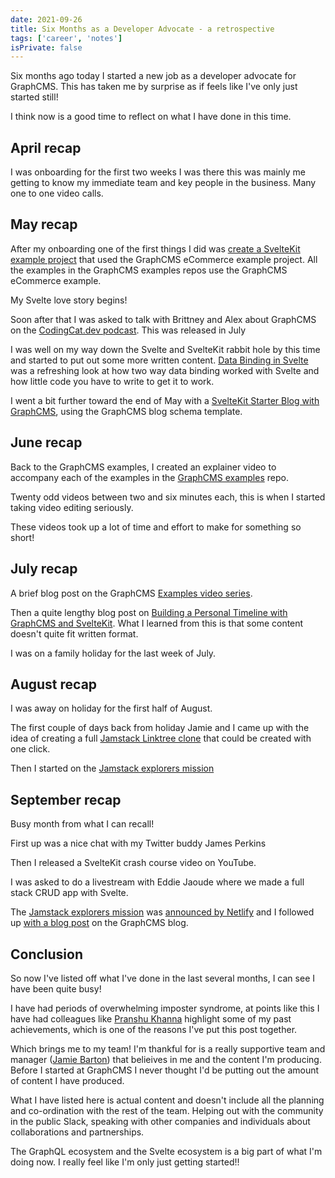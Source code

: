 ```yaml
---
date: 2021-09-26
title: Six Months as a Developer Advocate - a retrospective
tags: ['career', 'notes']
isPrivate: false
---
```


<script>
  import YouTube from '$lib/components/youtube.svelte'
  import SimpleCast from '$lib/components/simple-cast.svelte'
  import AnchorFm from '$lib/components/anchor-fm.svelte'
  import Tweet from '$lib/components/tweet.svelte'
</script>

Six months ago today I started a new job as a developer advocate for
GraphCMS. This has taken me by surprise as if feels like I've only
just started still!

<Tweet tweetLink="https://twitter.com/GraphCMS/status/1387036398314786821" />

I think now is a good time to reflect on what I have done in this
time.

## April recap

I was onboarding for the first two weeks I was there this was mainly
me getting to know my immediate team and key people in the business.
Many one to one video calls.

## May recap

After my onboarding one of the first things I did was [create a
SvelteKit example project] that used the GraphCMS eCommerce example
project. All the examples in the GraphCMS examples repos use the
GraphCMS eCommerce example.

My Svelte love story begins!

<Tweet tweetLink="https://twitter.com/spences10/status/1389682243925327874" />

Soon after that I was asked to talk with Brittney and Alex about
GraphCMS on the [CodingCat.dev podcast]. This was released in July

<AnchorFm
  episodeUrl='purrfect-dev/embed/episodes/1-31---Delivering-Digital-Content-with-GraphCMS-e14g55c/a-a650v9a' 
/>

I was well on my way down the Svelte and SvelteKit rabbit hole by this
time and started to put out some more written content. [Data Binding
in Svelte] was a refreshing look at how two way data binding worked
with Svelte and how little code you have to write to get it to work.

I went a bit further toward the end of May with a [SvelteKit Starter
Blog with GraphCMS], using the GraphCMS blog schema template.

## June recap

Back to the GraphCMS examples, I created an explainer video to
accompany each of the examples in the [GraphCMS examples] repo.

Twenty odd videos between two and six minutes each, this is when I
started taking video editing seriously.

<YouTube listId='PL5SvzogSTpeH1Szqw4tPi9ZfgXDbY8GU-'/>

These videos took up a lot of time and effort to make for something so
short!

## July recap

A brief blog post on the GraphCMS [Examples video series].

Then a quite lengthy blog post on [Building a Personal Timeline with
GraphCMS and SvelteKit]. What I learned from this is that some content
doesn't quite fit written format.

I was on a family holiday for the last week of July.

## August recap

I was away on holiday for the first half of August.

The first couple of days back from holiday Jamie and I came up with
the idea of creating a full [Jamstack Linktree clone] that could be
created with one click.

Then I started on the [Jamstack explorers mission]

## September recap

Busy month from what I can recall!

First up was a nice chat with my Twitter buddy James Perkins

<SimpleCast episodeId='46aaf483-8567-451a-aa7c-4c92fbb13f28' />

Then I released a SvelteKit crash course video on YouTube.

<YouTube youTubeId='zH2qG9YwN3s'/>

I was asked to do a livestream with Eddie Jaoude where we made a full
stack CRUD app with Svelte.

<YouTube youTubeId='aCP6sEvmYU4'/>

The [Jamstack explorers mission] was [announced by Netlify] and I
followed up [with a blog post] on the GraphCMS blog.

## Conclusion

So now I've listed off what I've done in the last several months, I
can see I have been quite busy!

I have had periods of overwhelming imposter syndrome, at points like
this I have had colleagues like [Pranshu Khanna] highlight some of my
past achievements, which is one of the reasons I've put this post
together.

Which brings me to my team! I'm thankful for is a really supportive
team and manager ([Jamie Barton]) that belieives in me and the content
I'm producing. Before I started at GraphCMS I never thought I'd be
putting out the amount of content I have produced.

What I have listed here is actual content and doesn't include all the
planning and co-ordination with the rest of the team. Helping out with
the community in the public Slack, speaking with other companies and
individuals about collaborations and partnerships.

The GraphQL ecosystem and the Svelte ecosystem is a big part of what
I'm doing now. I really feel like I'm only just getting started!!

<!-- Links -->

[create a sveltekit example project]:
  https://github.com/GraphCMS/graphcms-examples/tree/master/with-sveltekit
[sveltekit starter blog with graphcms]:
  https://graphcms.com/blog/sveltekit-starter-blog-with-graphcms
[graphcms examples]: https://github.com/GraphCMS/graphcms-examples/
[codingcat.dev podcast]:
  https://codingcat.dev/podcast/1-31-delivering-digital-content-with-graphcms
[data binding in svelte]:
  https://graphcms.com/blog/data-binding-in-svelte
[jamstack linktree clone]:
  https://scottspence.com/posts/once-click-links-page
[examples video series]:
  https://graphcms.com/blog/graphcms-examples-series
[building a personal timeline with graphcms and sveltekit]:
  https://graphcms.com/blog/build-a-personal-timeline-with-graphcms-and-sveltekit
[jamstack explorers mission]:
  https://explorers.netlify.com/learn/building-with-sveltekit-and-graphcms
[announced by netlify]:
  https://twitter.com/Netlify/status/1439974131290755078
[with a blog post]:
  https://graphcms.com/blog/build-with-sveltekit-and-graphcms
[jamie barton]: https://twitter.com/notrab
[pranshu khanna]: https://twitter.com/inmypranshoes
